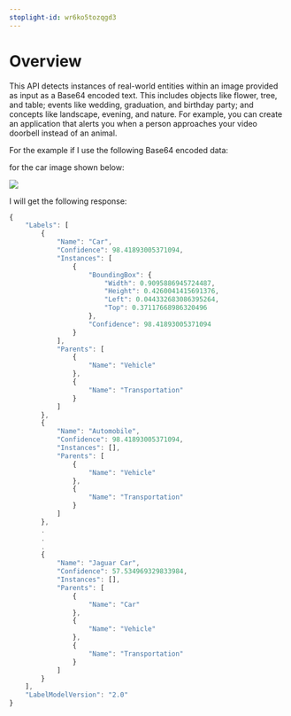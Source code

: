 ```yaml
---
stoplight-id: wr6ko5tozqgd3
---
```


# Overview

This API detects instances of real-world entities within an image provided as input as a Base64 encoded text. This includes objects like flower, tree, and table; events like wedding, graduation, and birthday party; and concepts like landscape, evening, and nature. For example, you can create an application that alerts you when a person approaches your video doorbell instead of an animal.

For the example if I use the following Base64 encoded data:

[](https://gist.github.com/lbrenman/86bfd4ac91b8ccdaf7c5cf45b2e317fc) 

for the car image shown below:

![](https://i.imgur.com/8XiS1DF.jpg)

I will get the following response:

```javascript
{
    "Labels": [
        {
            "Name": "Car",
            "Confidence": 98.41893005371094,
            "Instances": [
                {
                    "BoundingBox": {
                        "Width": 0.9095886945724487,
                        "Height": 0.4260041415691376,
                        "Left": 0.044332683086395264,
                        "Top": 0.37117668986320496
                    },
                    "Confidence": 98.41893005371094
                }
            ],
            "Parents": [
                {
                    "Name": "Vehicle"
                },
                {
                    "Name": "Transportation"
                }
            ]
        },
        {
            "Name": "Automobile",
            "Confidence": 98.41893005371094,
            "Instances": [],
            "Parents": [
                {
                    "Name": "Vehicle"
                },
                {
                    "Name": "Transportation"
                }
            ]
        },
        .
        .
        .
        {
            "Name": "Jaguar Car",
            "Confidence": 57.534969329833984,
            "Instances": [],
            "Parents": [
                {
                    "Name": "Car"
                },
                {
                    "Name": "Vehicle"
                },
                {
                    "Name": "Transportation"
                }
            ]
        }
    ],
    "LabelModelVersion": "2.0"
}
```
